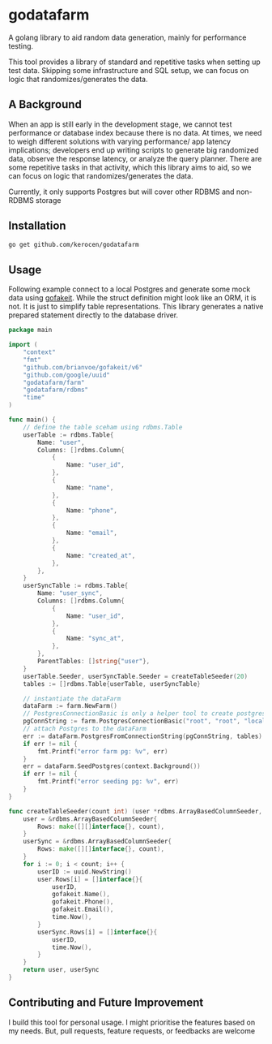 # godatafarm

A golang library to aid random data generation, mainly for performance testing.

This tool provides a library of standard and repetitive tasks when setting up test data. Skipping some infrastructure and SQL setup, we can focus on logic that randomizes/generates the data.

## A Background

When an app is still early in the development stage, we cannot test performance or database index because there is no data. At times, we need to weigh different solutions with varying performance/ app latency implications; developers end up writing scripts to generate big randomized data, observe the response latency, or analyze the query planner. There are some repetitive tasks in that activity, which this library aims to aid, so we can focus on logic that randomizes/generates the data.

Currently, it only supports Postgres but will cover other RDBMS and non-RDBMS storage

## Installation

```bash
go get github.com/kerocen/godatafarm
```

## Usage

Following example connect to a local Postgres and generate some mock data using [gofakeit](https://github.com/brianvoe/gofakeit). While the struct definition might look like an ORM, it is not. It is just to simplify table representations. This library generates a native prepared statement directly to the database driver. 

```go
package main

import (
	"context"
	"fmt"
	"github.com/brianvoe/gofakeit/v6"
	"github.com/google/uuid"
	"godatafarm/farm"
	"godatafarm/rdbms"
	"time"
)

func main() {
	// define the table sceham using rdbms.Table
	userTable := rdbms.Table{
		Name: "user",
		Columns: []rdbms.Column{
			{
				Name: "user_id",
			},
			{
				Name: "name",
			},
			{
				Name: "phone",
			},
			{
				Name: "email",
			},
			{
				Name: "created_at",
			},
		},
	}
	userSyncTable := rdbms.Table{
		Name: "user_sync",
		Columns: []rdbms.Column{
			{
				Name: "user_id",
			},
			{
				Name: "sync_at",
			},
		},
		ParentTables: []string{"user"},
	}
	userTable.Seeder, userSyncTable.Seeder = createTableSeeder(20)
	tables := []rdbms.Table{userTable, userSyncTable}

	// instantiate the dataFarm
	dataFarm := farm.NewFarm()
	// PostgresConnectionBasic is only a helper tool to create postgres DSN
	pgConnString := farm.PostgresConnectionBasic("root", "root", "localhost", 5432, "postgres")
	// attach Postgres to the dataFarm
	err := dataFarm.PostgresFromConnectionString(pgConnString, tables)
	if err != nil {
		fmt.Printf("error farm pg: %v", err)
	}
	err = dataFarm.SeedPostgres(context.Background())
	if err != nil {
		fmt.Printf("error seeding pg: %v", err)
	}
}

func createTableSeeder(count int) (user *rdbms.ArrayBasedColumnSeeder, userSync *rdbms.ArrayBasedColumnSeeder) {
	user = &rdbms.ArrayBasedColumnSeeder{
		Rows: make([][]interface{}, count),
	}
	userSync = &rdbms.ArrayBasedColumnSeeder{
		Rows: make([][]interface{}, count),
	}
	for i := 0; i < count; i++ {
		userID := uuid.NewString()
		user.Rows[i] = []interface{}{
			userID,
			gofakeit.Name(),
			gofakeit.Phone(),
			gofakeit.Email(),
			time.Now(),
		}
		userSync.Rows[i] = []interface{}{
			userID,
			time.Now(),
		}
	}
	return user, userSync
}

```

## Contributing and Future Improvement

I build this tool for personal usage. I might prioritise the features based on my needs. But, pull requests, feature requests, or feedbacks are welcome